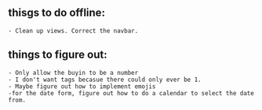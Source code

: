 ## thisgs to do offline:
    - Clean up views. Correct the navbar.


## things to figure out:
    - Only allow the buyin to be a number
    - I don't want tags becasue there could only ever be 1.
    - Maybe figure out how to implement emojis
    -for the date form, figure out how to do a calendar to select the date from.